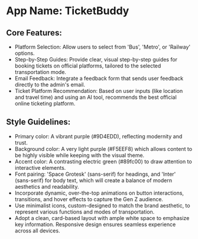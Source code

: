 # **App Name**: TicketBuddy

## Core Features:

- Platform Selection: Allow users to select from 'Bus', 'Metro', or 'Railway' options.
- Step-by-Step Guides: Provide clear, visual step-by-step guides for booking tickets on official platforms, tailored to the selected transportation mode.
- Email Feedback: Integrate a feedback form that sends user feedback directly to the admin's email.
- Ticket Platform Recommendation: Based on user inputs (like location and travel time) and using an AI tool, recommends the best official online ticketing platform.

## Style Guidelines:

- Primary color: A vibrant purple (#9D4EDD), reflecting modernity and trust. 
- Background color: A very light purple (#F5EEF8) which allows content to be highly visible while keeping with the visual theme.
- Accent color: A contrasting electric green (#89fc00) to draw attention to interactive elements.
- Font pairing: 'Space Grotesk' (sans-serif) for headings, and 'Inter' (sans-serif) for body text, which will create a balance of modern aesthetics and readability. 
- Incorporate dynamic, over-the-top animations on button interactions, transitions, and hover effects to capture the Gen Z audience.
- Use minimalist icons, custom-designed to match the brand aesthetic, to represent various functions and modes of transportation.
- Adopt a clean, card-based layout with ample white space to emphasize key information. Responsive design ensures seamless experience across all devices.